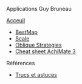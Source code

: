 Applications Guy Bruneau

[Acceuil](https://gbruneau.github.io)

* [BestMap](https://gbruneau.github.io/BestMap) 
* [Scale](https://gbruneau.github.io/Scale) 
* [Oblique Strategies](https://gbruneau.github.io/Oblique/)
* [Cheat sheet AchiMate 3](https://gbruneau.github.io/ArchiMate/)

Références

* [Trucs et astuces](https://github.com/gbruneau/Trucs-et-astuces)
